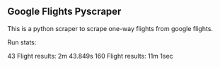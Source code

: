 ## Google Flights Pyscraper

This is a python scraper to scrape one-way flights from google flights.

Run stats:

43 Flight results: 2m 43.849s
160 Flight results: 11m 1sec
